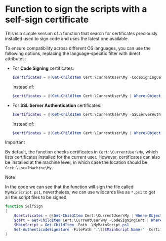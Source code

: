 # Function to sign the scripts with a self-sign certificate

This is a simple version of a function that search for certificates preciously installed used to sign code and uses the latest one available.

To ensure compatibility across different OS languages, you can use the following options, replacing the language-specific filter with direct attributes:

- For **Code Signing** certificates:
  
  ```powershell
  $certificates = @(Get-ChildItem Cert:\CurrentUser\My -CodeSigningCert | Select-Object Thumbprint)
  ```
  Instead of:
   ```powershell
  $certificates = @(Get-ChildItem Cert:\CurrentUser\My | Where-Object {$_.EnhancedKeyUsageList -like "*Code Signing*"} | Select-Object Thumbprint)
  ```

- For **SSL Server Authentication** certificates:
  
  ```powershell
  $certificates = @(Get-ChildItem Cert:\CurrentUser\My -SSLServerAuthentication | Select-Object Thumbprint)
  ```
  Instead of:
   ```powershell
  $certificates = @(Get-ChildItem Cert:\CurrentUser\My | Where-Object {$_.EnhancedKeyUsageList -like "*Client Authentication"}| Select-Object Thumbprint)
  ```
>[!IMPORTANT]
>By default, the function checks certificates in `Cert:\CurrentUser\My`, which lists certificates installed for the current user. However, certificates can also be installed at the machine level, in which case the location should be `Cert:\LocalMachine\My`.

>[!NOTE]
>In the code we can see that the function will sign the file called `MyMainScript.ps1`, nevertheless, we can use wildcards like as `*.ps1` to get all the script files to be signed.

```powershell
function SelfSign
{
	$certificates = @(Get-ChildItem Cert:\CurrentUser\My | Where-Object {$_.EnhancedKeyUsageList -like "*Code Signing*"}| Sort-Object NotBefore -Descending | Select-Object Subject, Thumbprint, NotBefore, NotAfter)
	$cert = Get-ChildItem Cert:\CurrentUser\My -CodeSigningCert | Where-Object {$_.Thumbprint -eq $certificates[0].Thumbprint}
	$MainScript = Get-ChildItem -Path .\MyMainScript.ps1
	Set-AuthenticodeSignature -FilePath ".\$($MainScript.Name)" -Certificate $cert
}
```
<br><br>
